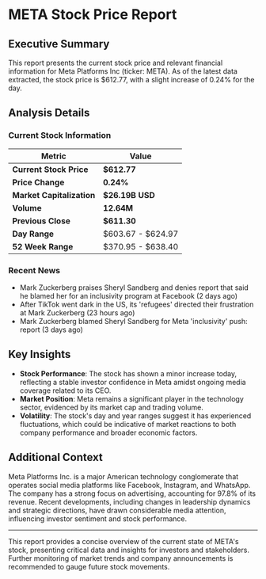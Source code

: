 # META Stock Price Report

## Executive Summary
This report presents the current stock price and relevant financial information for Meta Platforms Inc (ticker: META). As of the latest data extracted, the stock price is $612.77, with a slight increase of 0.24% for the day.

## Analysis Details

### Current Stock Information
| Metric                | Value               |
|-----------------------|---------------------|
| **Current Stock Price**| **$612.77**        |
| **Price Change**      | **0.24%**           |
| **Market Capitalization** | **$26.19B USD**   |
| **Volume**            | **12.64M**         |
| **Previous Close**    | **$611.30**        |
| **Day Range**         | $603.67 - $624.97   |
| **52 Week Range**     | $370.95 - $638.40   |

### Recent News
- Mark Zuckerberg praises Sheryl Sandberg and denies report that said he blamed her for an inclusivity program at Facebook (2 days ago)
- After TikTok went dark in the US, its 'refugees' directed their frustration at Mark Zuckerberg (23 hours ago)
- Mark Zuckerberg blamed Sheryl Sandberg for Meta 'inclusivity' push: report (3 days ago)

## Key Insights
- **Stock Performance**: The stock has shown a minor increase today, reflecting a stable investor confidence in Meta amidst ongoing media coverage related to its CEO.
- **Market Position**: Meta remains a significant player in the technology sector, evidenced by its market cap and trading volume.
- **Volatility**: The stock's day and year ranges suggest it has experienced fluctuations, which could be indicative of market reactions to both company performance and broader economic factors.

## Additional Context
Meta Platforms Inc. is a major American technology conglomerate that operates social media platforms like Facebook, Instagram, and WhatsApp. The company has a strong focus on advertising, accounting for 97.8% of its revenue. Recent developments, including changes in leadership dynamics and strategic directions, have drawn considerable media attention, influencing investor sentiment and stock performance.

---

This report provides a concise overview of the current state of META's stock, presenting critical data and insights for investors and stakeholders. Further monitoring of market trends and company announcements is recommended to gauge future stock movements.